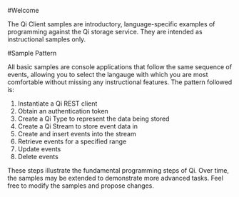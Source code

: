 #Welcome

The Qi Client samples are introductory, language-specific examples of programming against the Qi storage service.  They are intended as instructional samples only.  

#Sample Pattern

All basic samples are console applications that follow the same sequence of events, allowing you to select the langauge with which you are most comfortable without missing any instructional features.  The pattern followed is:

1. Instantiate a Qi REST client
2. Obtain an authentication token
3. Create a Qi Type to represent the data being stored
4. Create a Qi Stream to store event data in
5. Create and insert events into the stream
6. Retrieve events for a specified range
7. Update events
8. Delete events

These steps illustrate the fundamental programming steps of Qi.  Over time, the samples may be extended to demonstrate more advanced tasks.  Feel free to modify the samples and propose changes.
